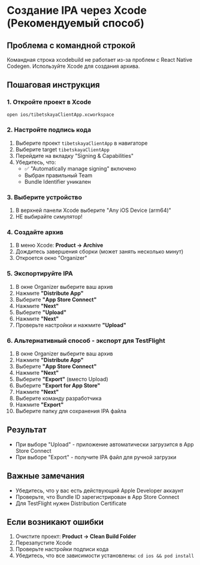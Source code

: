 # Создание IPA через Xcode (Рекомендуемый способ)

## Проблема с командной строкой
Командная строка xcodebuild не работает из-за проблем с React Native Codegen. Используйте Xcode для создания архива.

## Пошаговая инструкция

### 1. Откройте проект в Xcode
```bash
open ios/tibetskayaClientApp.xcworkspace
```

### 2. Настройте подпись кода
1. Выберите проект `tibetskayaClientApp` в навигаторе
2. Выберите target `tibetskayaClientApp`
3. Перейдите на вкладку "Signing & Capabilities"
4. Убедитесь, что:
   - ✅ "Automatically manage signing" включено
   - Выбран правильный Team
   - Bundle Identifier уникален

### 3. Выберите устройство
1. В верхней панели Xcode выберите "Any iOS Device (arm64)"
2. НЕ выбирайте симулятор!

### 4. Создайте архив
1. В меню Xcode: **Product → Archive**
2. Дождитесь завершения сборки (может занять несколько минут)
3. Откроется окно "Organizer"

### 5. Экспортируйте IPA
1. В окне Organizer выберите ваш архив
2. Нажмите **"Distribute App"**
3. Выберите **"App Store Connect"**
4. Нажмите **"Next"**
5. Выберите **"Upload"**
6. Нажмите **"Next"**
7. Проверьте настройки и нажмите **"Upload"**

### 6. Альтернативный способ - экспорт для TestFlight
1. В окне Organizer выберите ваш архив
2. Нажмите **"Distribute App"**
3. Выберите **"App Store Connect"**
4. Нажмите **"Next"**
5. Выберите **"Export"** (вместо Upload)
6. Выберите **"Export for App Store"**
7. Нажмите **"Next"**
8. Выберите команду разработчика
9. Нажмите **"Export"**
10. Выберите папку для сохранения IPA файла

## Результат
- При выборе "Upload" - приложение автоматически загрузится в App Store Connect
- При выборе "Export" - получите IPA файл для ручной загрузки

## Важные замечания
- Убедитесь, что у вас есть действующий Apple Developer аккаунт
- Проверьте, что Bundle ID зарегистрирован в App Store Connect
- Для TestFlight нужен Distribution Certificate

## Если возникают ошибки
1. Очистите проект: **Product → Clean Build Folder**
2. Перезапустите Xcode
3. Проверьте настройки подписи кода
4. Убедитесь, что все зависимости установлены: `cd ios && pod install`
